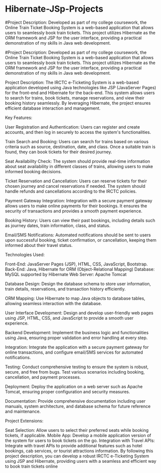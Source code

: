 # Hibernate-JSp-Projects
#Project Description:
Developed as part of my college coursework, the Online Train Ticket Booking System is a web-based application
that allows users to seamlessly book train tickets. This project utilizes Hibernate as the ORM framework and 
JSP for the user interface, providing a practical demonstration of my skills in Java web development.

#Project Description:
Developed as part of my college coursework, the Online Train Ticket Booking System is a web-based application
that allows users to seamlessly book train tickets. 
This project utilizes Hibernate as the ORM framework and JSP for the user interface,
providing a practical demonstration of my skills in Java web development.



Project Description:
The IRCTC e-Ticketing System is a web-based application developed using Java technologies like JSP (JavaServer Pages) for the front-end and Hibernate for the back-end.
This system allows users to search for trains, book tickets, manage reservations, and view their booking history seamlessly.
By leveraging Hibernate, the project ensures efficient database interaction and management.

Key Features:

User Registration and Authentication: Users can register and create accounts, and then log in securely to access the system's functionalities.

Train Search and Booking: Users can search for trains based on various criteria such as source, destination, date, and class. Once a suitable train is found, they can book tickets for their desired journey.

Seat Availability Check: The system should provide real-time information about seat availability in different classes of trains, allowing users to make informed booking decisions.

Ticket Reservation and Cancellation: Users can reserve tickets for their chosen journey and cancel reservations if needed. The system should handle refunds and cancellations according to the IRCTC policies.

Payment Gateway Integration: Integration with a secure payment gateway allows users to make online payments for their bookings. It ensures the security of transactions and provides a smooth payment experience.

Booking History: Users can view their past bookings, including details such as journey dates, train information, class, and status.

Email/SMS Notifications: Automated notifications should be sent to users upon successful booking, ticket confirmation, or cancellation, keeping them informed about their travel status.

Technologies Used:

Front-End: JavaServer Pages (JSP), HTML, CSS, JavaScript, Bootstrap.
Back-End: Java, Hibernate for ORM (Object-Relational Mapping)
Database: MySQL supported by Hibernate
Web Server: Apache Tomcat

Database Design: Design the database schema to store user information, train details, reservations, and transaction history efficiently.

ORM Mapping: Use Hibernate to map Java objects to database tables, allowing seamless interaction with the database.

User Interface Development: Design and develop user-friendly web pages using JSP, HTML, CSS, and JavaScript to provide a smooth user experience.

Backend Development: Implement the business logic and functionalities using Java, ensuring proper validation and error handling at every step.

Integration: Integrate the application with a secure payment gateway for online transactions, and configure email/SMS services for automated notifications.

Testing: Conduct comprehensive testing to ensure the system is robust, secure, and free from bugs. Test various scenarios including booking, cancellation, and payment processes.

Deployment: Deploy the application on a web server such as Apache Tomcat, ensuring proper configuration and security measures.

Documentation: Provide comprehensive documentation including user manuals, system architecture, and database schema for future reference and maintenance.

Project Extensions:

Seat Selection: Allow users to select their preferred seats while booking tickets, if applicable.
Mobile App: Develop a mobile application version of the system for users to book tickets on the go.
Integration with Travel APIs: Integrate with travel APIs to provide additional features such as hotel bookings, cab services, or tourist attractions information.
By following this project description, you can develop a robust IRCTC e-Ticketing System using JSP and Hibernate, providing users with a seamless and efficient way to book train tickets online

